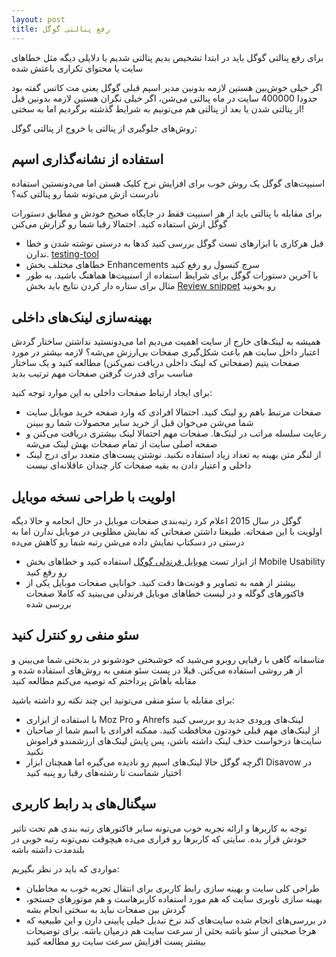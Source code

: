 ```yaml
---
layout: post
title: رفع پنالتی گوگل
---
```


برای رفع پنالتی گوگل باید در ابتدا تشخیص بدیم پنالتی شدیم یا دلایلی دیگه مثل خطاهای سایت یا محتوای تکراری باعثش شده

اگر خیلی خوش‌بین هستین لازمه بدونین مدیر اسپم قبلی گوگل یعنی مت کاتس گفته بود حدودا 400000 سایت در ماه پنالتی می‌شن، اگر خیلی نگران هستین لازمه بدونین قبل از پنالتی شدن یا بعد از پنالتی هم می‌تونیم به شرایط گذشته برگردیم اما به سختی!

روش‌های جلوگیری از پنالتی یا خروج از پنالتی گوگل:

## استفاده از نشانه‌گذاری اسپم

اسنیپت‌های گوگل یک روش خوب برای افزایش نرخ کلیک هستن اما می‌دونستین استفاده نادرست ازش می‌تونه شما رو پنالتی کنه؟

برای مقابله با پنالتی باید از هر اسنیپت فقط در جایگاه صحیح خودش و مطابق دستورات گوگل ازش استفاده کنید. احتمالا رقبا شما رو گزارش می‌کنن

- قبل هرکاری با ابزارهای تست گوگل بررسی کنید کدها به درستی نوشته شدن و خطا ندارن. [testing-tool](https://search.google.com/structured-data/testing-tool)
- خطاهای مختلف بخش Enhancements سرچ کنسول رو رفع کنید
- با آخرین دستورات گوگل برای شرایط استفاده از اسنیپت‌ها هماهنگ باشید. به طور مثال برای ستاره دار کردن نتایج باید بخش [Review snippet](https://developers.google.com/search/docs/data-types/review-snippet) رو بخونید

## بهینه‌سازی لینک‌های داخلی

همیشه به لینک‌های خارج از سایت اهمیت می‌دیم اما می‌دونستید نداشتن ساختار گردش اعتبار داخل سایت هم باعث شکل‌گیری صفحات بی‌ارزش می‌شه؟ لازمه بیشتر در مورد صفحات یتیم (صفحاتی که لینک داخلی دریافت نمی‌کنن) مطالعه کنید و یک ساختار مناسب برای قدرت گرفتن صفحات مهم ترتیب بدید

برای ایجاد ارتباط صفحات داخلی به این موارد توجه کنید:

- صفحات مرتبط باهم رو لینک کنید. احتمالا افرادی که وارد صفحه خرید موبایل سایت شما می‌شن می‌خوان قبل از خرید سایر محصولات شما رو ببینن
- رعایت سلسله مراتب در لینک‌ها. صفحات مهم احتمالا لینک بیشتری دریافت می‌کنن و صفحه اصلی سایت از تمام صفحات بهش لینک می‌شه
- از لنگر متن بهینه به تعداد زیاد استفاده نکنید. نوشتن پست‌های متعدد برای درج لینک داخلی و اعتبار دادن به بقیه صفحات کار چندان عاقلانه‌ای نیست

## اولویت با طراحی نسخه موبایل

گوگل در سال 2015 اعلام کرد رتبه‌بندی صفحات موبایل در حال انجامه و حالا دیگه اولویت با این صفحاته. طبیعتا داشتن صفحاتی که نمایش مطلوبی در موبایل ندارن اما به درستی در دسکتاپ نمایش داده می‌شن رتبه شما رو کاهش می‌ده

- از ابزار تست [موبایل فرندلی گوگل](https://search.google.com/test/mobile-friendly) استفاده کنید و خطاهای بخش Mobile Usability رو رفع کنید
- بیشتر از همه به تصاویر و فونت‌ها دقت کنید. خوانایی صفحات موبایل یکی از فاکتورهای گوگله و در لیست خطاهای موبایل فرندلی می‌بینید که کاملا صفحات بررسی شده

## سئو منفی رو کنترل کنید

متاسفانه گاهی با رقبایی روبرو می‌شید که خوشبختی خودشونو در بدبختی شما می‌بینن و از هر روشی استفاده می‌کنن. قبلا در پست سئو منفی به روش‌های استفاده شده و مقابله باهاش پرداختم که توصیه می‌کنم مطالعه کنید

برای مقابله با سئو منقی می‌تونید این چند نکته رو داشته باشید:

- با استفاده از ابزاری Moz Pro و Ahrefs لینک‌های ورودی جدید رو بررسی کنید
- از لینک‌های مهم قبلی خودتون محافظت کنید. ممکنه افرادی با اسم شما از صاحبان سایت‌ها درخواست حذف لینک داشته باشن، پس پایش لینک‌های ارزشمندو فراموش نکنید
- اگرچه گوگل حالا لینک‌های اسپم رو نادیده می‌گیره اما همچنان ابزار Disavow در اختیار شماست تا رشته‌های رقبا رو پنبه کنید

## سیگنال‌های بد رابط کاربری

توجه به کاربرها و ارائه تجربه خوب می‌تونه سایر فاکتورهای رتبه بندی هم تحت تاثیر خودش قرار بده. سایتی که کاربرها رو فراری می‌ده هیچوقت نمی‌تونه رتبه خوبی در بلندمدت داشته باشه

مواردی که باید در نظر بگیریم:

- طراحی کلی سایت و بهینه سازی رابط کاربری برای انتقال تجربه خوب به مخاطبان
- بهینه سازی ناوبری سایت که هم مورد استفاده کاربرهاست و هم موتورهای جستجو، گردش بین صفحات نباید به سختی انجام بشه
- در بررسی‌های انجام شده سایت‌های کند نرخ تبدیل خیلی پایینی دارن و این طبیعیه که هرجا صحبتی از سئو باشه بحثی از سرعت سایت هم درمیان باشه. برای توضیحات بیشتر پست افزایش سرعت سایت رو مطالعه کنید
